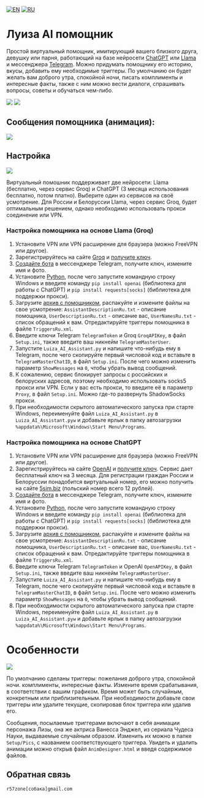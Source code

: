 [![EN](https://user-images.githubusercontent.com/9499881/33184537-7be87e86-d096-11e7-89bb-f3286f752bc6.png)](https://github.com/r57zone/LuizaGPTAssistant/) 
[![RU](https://user-images.githubusercontent.com/9499881/27683795-5b0fbac6-5cd8-11e7-929c-057833e01fb1.png)](https://github.com/r57zone/LuizaGPTAssistant/blob/master/README.RU.md)

# Луиза AI помощник
Простой виртуальный помощник, имитирующий вашего близкого друга, девушку или парня, работающий на базе нейросети [ChatGPT](https://openai.com/chatgpt) или [Llama](https://llama.meta.com/) и мессенджера [Telegram](https://telegram.org/). Можно придумать помощнику его историю, вкусы, добавить ему необходимые триггеры. По умолчанию он будет желать вам доброго утра, спокойной ночи, писать комплименты и интересные факты, также с ним можно вести диалоги, спрашивать вопросы, советы и обучаться чем-либо.

![](https://github.com/user-attachments/assets/8f29dfb7-4964-4d68-8889-79273d115cab)
![](https://github.com/r57zone/LuizaGPTAssistant/assets/9499881/5b54fc41-b902-4324-8aa5-2f3c97527177)

## Сообщения помощника (анимация):
![](https://github.com/user-attachments/assets/2f06cb62-b51a-40c9-94fb-aab48b92babe)

## Настройка
![](https://github.com/r57zone/LuizaGPTAssistant/assets/9499881/483720af-4493-4d09-9e78-137bab2230a1)

Виртуальный помошник поддерживает две нейросети: Llama (бесплатно, через сервис Groq) и ChatGPT (3 месяца использования бесплатно, потом платно). Выберите один из сервисов на своё усмотрение. Для России и Белоруссии Llama, через сервис Groq, будет оптимальным решением, однако необходимо использовать прокси соединение или VPN.

### Настройка помощника на основе Llama (Groq)
1. Установите VPN или VPN расширение для браузера (можно FreeVPN или другое).
2. Зарегистрируйтесь на сайте [Groq](https://console.groq.com/) и [получите ключ](https://console.groq.com/).
3. [Создайте бота](https://t.me/BotFather) в мессенджере Telegram, получите ключ, измените имя и фото.
4. Установите [Python](https://www.python.org/downloads/), после чего запустите командную строку Windows и введите команду `pip install openai` (библиотека для работы с ChatGPT) и `pip install requests[socks]` (библиотека для поддержки прокси).
5. Загрузите [архив с помощником](https://github.com/r57zone/LuizaGPTAssistant/archive/refs/heads/master.zip), распакуйте и измените файлы на свое усмотрение: `AssistantDescriptionRu.txt` - описание помощника, `UserDescriptionRu.txt` - описание вас, `UserNamesRu.txt` - список обращений к вам. Отредактируйте триггеры помощника в файле `TriggersRu.xml`.
6. Введите ключи Telegram `TelegramToken` и Groq `GroqAPIKey`, в файл `Setup.ini`, также введите ваш никнейм `TelegramMasterUser`. 
7. Запустите `Luiza_AI_Assistant.py` и напишите что-нибудь ему в Telegram, после чего скопируйте первый числовой код и вставьте в `TelegramMasterChatID`, в файл `Setup.ini`. После чего можно изменить параметр `ShowMessages` на `0`, чтобы убрать вывод сообщений.
8. К сожалению, сервис блокирует запросы с российских и белоруских адресов, поэтому необходимо использовать socks5 прокси или VPN. Если у вас есть прокси, то введите её в параметр `Proxy`, в файл `Setup.ini`. Можно где-то развернуть ShadowSocks прокси.
9. При необходимости скрытого автоматического запуска при старте Windows, переименуйте файл `Luiza_AI_Assistant.py` в `Luiza_AI_Assistant.pyw` и добавьте ярлык в папку автозагрузки `%appdata%\Microsoft\Windows\Start Menu\Programs`.

### Настройка помощника на основе ChatGPT
1. Установите VPN или VPN расширение для браузера (можно FreeVPN или другое).
2. Зарегистрируйтесь на сайте [OpenAI](https://chat.openai.com/chat) и [получите ключ](https://platform.openai.com/account/api-keys). Сервис дает бесплатный ключ на 3 месяца. Для регистрации граждан России и Белоруссии понадобится виртуальный номер, его можно получить на сайте [5sim.biz](https://5sim.biz) (польский номер всего 12 рублей).
3. [Создайте бота](https://t.me/BotFather) в мессенджере Telegram, получите ключ, измените имя и фото.
4. Установите [Python](https://www.python.org/downloads/), после чего запустите командную строку Windows и введите команду `pip install openai` (библиотека для работы с ChatGPT) и `pip install requests[socks]` (библиотека для поддержки прокси).
5. Загрузите [архив с помощником](https://github.com/r57zone/LuizaGPTAssistant/archive/refs/heads/master.zip), распакуйте и измените файлы на свое усмотрение: `AssistantDescriptionRu.txt` - описание помощника, `UserDescriptionRu.txt` - описание вас, `UserNamesRu.txt` - список обращений к вам. Отредактируйте триггеры помощника в файле `TriggersRu.xml`.
6. Введите ключи Telegram `TelegramToken` и OpenAI `OpenAPIKey`, в файл `Setup.ini`, также введите ваш никнейм `TelegramMasterUser`. 
7. Запустите `Luiza_AI_Assistant.py` и напишите что-нибудь ему в Telegram, после чего скопируйте первый числовой код и вставьте в `TelegramMasterChatID`, в файл `Setup.ini`. После чего можно изменить параметр `ShowMessages` на `0`, чтобы убрать вывод сообщений.
8. При необходимости скрытого автоматического запуска при старте Windows, переименуйте файл `Luiza_AI_Assistant.py` в `Luiza_AI_Assistant.pyw` и добавьте ярлык в папку автозагрузки `%appdata%\Microsoft\Windows\Start Menu\Programs`.

# Особенности
![](https://github.com/r57zone/LuizaGPTAssistant/assets/9499881/044cc5fa-6dd5-464e-8f07-a13c52db2304)


По умолчанию сделаны триггеры: пожелания доброго утра, спокойной ночи. комплименты, интересные факты. Измените время срабатывания, в соответствии с вашим графиком. Время может быть случайным, конкретным или приблизительным. При необходимости добавьте свои триггеры или удалите текущие, скопировав блок триггера или удалив его.


Сообщения, посылаемые триггерами включают в себя анимации персонажа Лизы, она же актриса Ванесса Энджел, из сериала Чудеса Науки, выдаваемые случайным образом. Изменить их можно в папке `Setup/Pics`, с названием соответствующего триггера. Увидеть и удалить анимации можно открыв файл `AnimDesigner.html` и введя содержимое файлов.

## Обратная связь
`r57zone[собака]gmail.com`